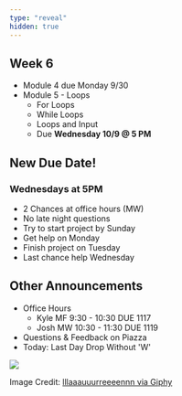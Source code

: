 ```yaml
---
type: "reveal"
hidden: true
---
```

<section>
	<h2>Week 6</h2>
	<ul>
		<li>Module 4 due Monday 9/30</li>
		<li>Module 5 - Loops
		<ul>
			<li>For Loops</li>
			<li>While Loops</li>
      <li>Loops and Input</li>
			<li>Due <b>Wednesday 10/9 @ 5 PM</b></li>
		</ul></li>
	</ul>
</section>
<section>
	<h2>New Due Date!</h2>
  <h3>Wednesdays at 5PM</h3>
	<ul>
		<li>2 Chances at office hours (MW)</li>
    <li>No late night questions</li>
    <li>Try to start project by Sunday</li>
    <li>Get help on Monday</li>
    <li>Finish project on Tuesday</li>
    <li>Last chance help Wednesday</li>
	</ul>
</section>
<section>
	<h2>Other Announcements</h2>
	<ul>
    <li>Office Hours
    <ul>
    <li>Kyle MF 9:30 - 10:30 DUE 1117</li>
    <li>Josh MW 10:30 - 11:30 DUE 1119</li>
    </ul></li>
    <li>Questions & Feedback on Piazza</li>
    <li>Today: Last Day Drop Without 'W'</li>
	</ul>
</section>
<section>
	<img class="stretch" src="https://media.giphy.com/media/41xFw4OMXa4xi/source.gif">
	<p class="imagecredit">Image Credit: <a href="https://giphy.com/gifs/funny-halloween-41xFw4OMXa4xi/">lllaaauuurreeeennn via Giphy</a></p>
</section>
